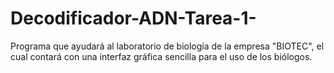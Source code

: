 # Decodificador-ADN-Tarea-1-
Programa que ayudará al laboratorio de biología de la empresa "BIOTEC", el cual contará con una interfaz gráfica sencilla para el uso de los biólogos.
